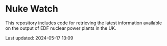 # Nuke Watch

This repository includes code for retrieving the latest information available on the output of EDF nuclear power plants in the UK.

Last updated: 2024-05-17 13:09